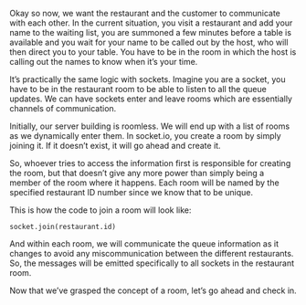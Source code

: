 Okay so now, we want the restaurant and the customer to communicate with each other. In the current situation, you visit a restaurant and add your name to the waiting list, you are summoned a few minutes before a table is available and you wait for your name to be called out by the host, who will then direct you to your table. You have to be in the room in which the host is calling out the names to know when it’s your time. 

It’s practically the same logic with sockets. Imagine you are a socket, you have to be in the restaurant room to be able to listen to all the queue updates. We can have sockets enter and leave rooms which are essentially channels of communication. 

Initially, our server building is roomless. We will end up with a list of rooms as we dynamically enter them. In socket.io, you create a room by simply joining it. If it doesn’t exist, it will go ahead and create it.

So, whoever tries to access the information first is responsible for creating the room, but that doesn’t give any more power than simply being a member of the room where it happens. Each room will be named by the specified restaurant ID number since we know that to be unique. 

This is how the code to join a room will look like:

```
socket.join(restaurant.id)
```

And within each room, we will communicate the queue information as it changes to avoid any miscommunication between the different restaurants. So, the messages will be emitted specifically to all sockets in the restaurant room. 

Now that we’ve grasped the concept of a room, let’s go ahead and check in.

